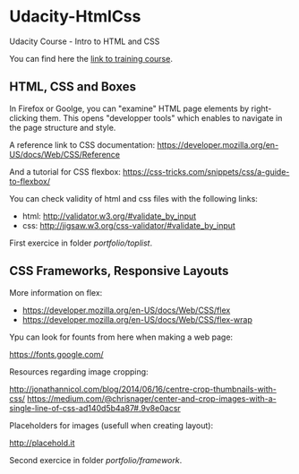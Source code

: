 # Udacity-HtmlCss

Udacity Course - Intro to HTML and CSS

You can find here the [link to training course](https://www.udacity.com/course/intro-to-html-and-css--ud304).

## HTML, CSS and Boxes

In Firefox or Goolge, you can "examine" HTML page elements by right-clicking them.
This opens "developper tools" which enables to navigate in the page structure and style.

A reference link to CSS documentation: https://developer.mozilla.org/en-US/docs/Web/CSS/Reference

And a tutorial for CSS flexbox: https://css-tricks.com/snippets/css/a-guide-to-flexbox/

You can check validity of html and css files with the following links:

- html: http://validator.w3.org/#validate_by_input
- css: http://jigsaw.w3.org/css-validator/#validate_by_input

First exercice in folder *portfolio/toplist*.

## CSS Frameworks, Responsive Layouts

More information on flex:

- https://developer.mozilla.org/en-US/docs/Web/CSS/flex
- https://developer.mozilla.org/en-US/docs/Web/CSS/flex-wrap

Ypu can look for founts from here when making a web page:

https://fonts.google.com/

Resources regarding image cropping:

http://jonathannicol.com/blog/2014/06/16/centre-crop-thumbnails-with-css/
https://medium.com/@chrisnager/center-and-crop-images-with-a-single-line-of-css-ad140d5b4a87#.9v8e0acsr

Placeholders for images (usefull when creating layout):

http://placehold.it

Second exercice in folder *portfolio/framework*.



